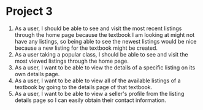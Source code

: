 # Project 3
1. As a user, I should be able to see and visit the most recent listings through the home page because the textbook I am looking at might not have any listings, so being able to see the newest listings would be nice because a new listing for the textbook might be created.
2. As a user taking a popular class, I should be able to see and visit the most viewed listings through the home page.
3. As a user, I want to be able to view the details of a specific listing on its own details page.
4. As a user, I want to be able to view all of the available listings of a textbook by going to the details page of that textbook.
5. As a user, I want to be able to view a seller's profile from the listing details page so I can easily obtain their contact information.
